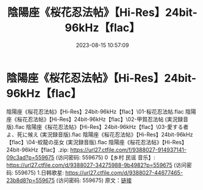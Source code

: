 ﻿---
title: 陰陽座《桜花忍法帖》【Hi-Res】24bit-96kHz【flac】
date: 2023-08-15 10:57:09
categories: 外语音乐
tags: 外语音乐
---
# 陰陽座《桜花忍法帖》【Hi-Res】24bit-96kHz【flac】

陰陽座《桜花忍法帖》【Hi-Res】24bit-96kHz【flac】\01-桜花忍法帖.flac
陰陽座《桜花忍法帖》【Hi-Res】24bit-96kHz【flac】\02-甲賀忍法帖 (実況録音版).flac
陰陽座《桜花忍法帖》【Hi-Res】24bit-96kHz【flac】\03-愛する者よ、死に候え
(実況録音版).flac
陰陽座《桜花忍法帖》【Hi-Res】24bit-96kHz【flac】\04-蛟龍の巫女 (実況録音版).flac
陰陽座《桜花忍法帖》【Hi-Res】24bit-96kHz【flac】.zip: https://url27.ctfile.com/f/9388027-914937141-09c3ad?p=559675
(访问密码: 559675)
0【乡村 民谣 音乐】: https://url27.ctfile.com/d/9388027-34275988-9b4982?p=559675
(访问密码: 559675)
1.日韩歌星: https://url27.ctfile.com/d/9388027-44677465-23b8d8?p=559675
(访问密码: 559675)
原文：[链接](https://blog.sina.com.cn/s/blog_1647c7e7601031349.html)